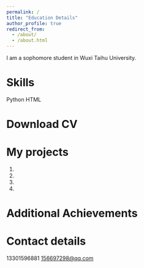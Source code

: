 ```yaml
---
permalink: /
title: "Education Details"
author_profile: true
redirect_from: 
  - /about/
  - /about.html
---
```


I am a sophomore student in Wuxi Taihu University.

Skills
======
Python  HTML


Download CV
======



My projects
======
1. 
1. 
1. 
1. 


Additional Achievements
======



Contact details
======
13301596881
156697298@qq.com

